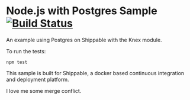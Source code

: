 Node.js with Postgres Sample [![Build Status](https://apibeta.shippable.com/projects/5373de85f39baf5a00c05ade/badge/master)](https://beta.shippable.com/projects/5373de85f39baf5a00c05ade)
=================

An example using Postgres on Shippable with the Knex module.

To run the tests:

`npm test`

This sample is built for Shippable, a docker based continuous integration and deployment platform.

I love me some merge conflict.

